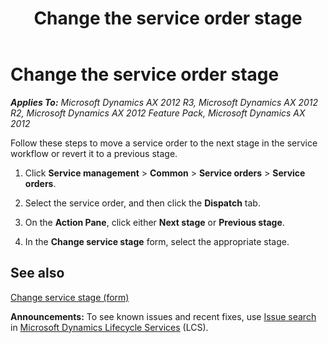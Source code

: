 ﻿---
title: Change the service order stage
TOCTitle: Change the service order stage
ms:assetid: 5620b397-8f41-4d9f-8ad9-b4b1e2e3cd76
ms:mtpsurl: https://technet.microsoft.com/en-us/library/Aa549052(v=AX.60)
ms:contentKeyID: 42517323
ms.date: 04/18/2014
mtps_version: v=AX.60
_tocRel: gg232424(v=ax.60)/toc.json
---

# Change the service order stage 


_**Applies To:** Microsoft Dynamics AX 2012 R3, Microsoft Dynamics AX 2012 R2, Microsoft Dynamics AX 2012 Feature Pack, Microsoft Dynamics AX 2012_

Follow these steps to move a service order to the next stage in the service workflow or revert it to a previous stage.

1.  Click **Service management** \> **Common** \> **Service orders** \> **Service orders**.

2.  Select the service order, and then click the **Dispatch** tab.

3.  On the **Action Pane**, click either **Next stage** or **Previous stage**.

4.  In the **Change service stage** form, select the appropriate stage.

## See also

[Change service stage (form)](https://technet.microsoft.com/en-us/library/aa556458\(v=ax.60\))

  
**Announcements:** To see known issues and recent fixes, use [Issue search](http://go.microsoft.com/fwlink/?linkid=389258) in [Microsoft Dynamics Lifecycle Services](http://go.microsoft.com/fwlink/?linkid=306505) (LCS).

